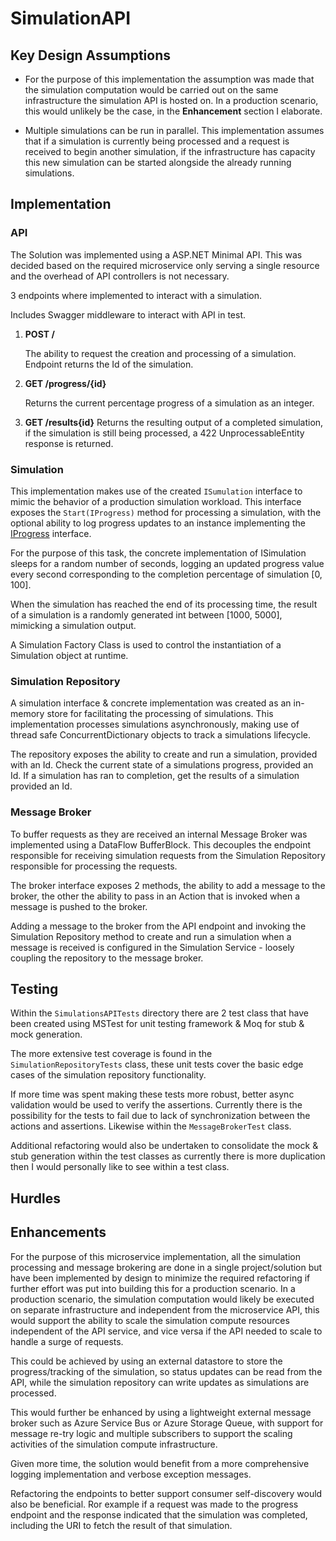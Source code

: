 # SimulationAPI

## Key Design Assumptions

- For the purpose of this implementation the assumption was made that the simulation computation would be carried out on the same infrastructure the simulation API is hosted on. In a production scenario, this would unlikely be the case, in the **Enhancement** section I elaborate.

- Multiple simulations can be run in parallel. This implementation assumes that if a simulation is currently being processed and a request is received to begin another simulation, if the infrastructure has capacity this new simulation can be started alongside the already running simulations.

## Implementation

### API

The Solution was implemented using a ASP.NET Minimal API. This was decided based on the required microservice only serving a single resource and the overhead of API controllers is not necessary.

3 endpoints where implemented to interact with a simulation.

Includes Swagger middleware to interact with API in test.

1. **POST /**

   The ability to request the creation and processing of a simulation. Endpoint returns the Id of the simulation.

2. **GET /progress/{id}**

   Returns the current percentage progress of a simulation as an integer.

3. **GET /results{id}**
   Returns the resulting output of a completed simulation, if the simulation is still being processed, a 422 UnprocessableEntity response is returned.

### Simulation

This implementation makes use of the created `ISumulation` interface to mimic the behavior of a production simulation workload. This interface exposes the `Start(IProgress)` method for processing a simulation, with the optional ability to log progress updates to an instance implementing the [IProgress](https://learn.microsoft.com/en-us/dotnet/api/system.iprogress-1?view=net-8.0) interface.

For the purpose of this task, the concrete implementation of ISimulation sleeps for a random number of seconds, logging an updated progress value every second corresponding to the completion percentage of simulation [0, 100].

When the simulation has reached the end of its processing time, the result of a simulation is a randomly generated int between [1000, 5000], mimicking a simulation output.

A Simulation Factory Class is used to control the instantiation of a Simulation object at runtime.

### Simulation Repository

A simulation interface & concrete implementation was created as an in-memory store for facilitating the processing of simulations. This implementation processes simulations asynchronously, making use of thread safe ConcurrentDictionary objects to track a simulations lifecycle.

The repository exposes the ability to create and run a simulation, provided with an Id. Check the current state of a simulations progress, provided an Id. If a simulation has ran to completion, get the results of a simulation provided an Id.

### Message Broker

To buffer requests as they are received an internal Message Broker was implemented using a DataFlow BufferBlock. This decouples the endpoint responsible for receiving simulation requests from the Simulation Repository responsible for processing the requests.

The broker interface exposes 2 methods, the ability to add a message to the broker, the other the ability to pass in an Action that is invoked when a message is pushed to the broker.

Adding a message to the broker from the API endpoint and
invoking the Simulation Repository method to create and run a simulation when a message is received is configured in the Simulation Service - loosely coupling the repository to the message broker.

## Testing

Within the `SimulationsAPITests` directory there are 2 test class that have been created using MSTest for unit testing framework & Moq for stub & mock generation.

The more extensive test coverage is found in the `SimulationRepositoryTests` class, these unit tests cover the basic edge cases of the simulation repository functionality.

If more time was spent making these tests more robust, better async validation would be used to verify the assertions. Currently there is the possibility for the tests to fail due to lack of synchronization between the actions and assertions. Likewise within the `MessageBrokerTest` class.

Additional refactoring would also be undertaken to consolidate the mock & stub generation within the test classes as currently there is more duplication then I would personally like to see within a test class.

## Hurdles

## Enhancements

For the purpose of this microservice implementation, all the simulation processing and message brokering are done in a single project/solution but have been implemented by design to minimize the required refactoring if further effort was put into building this for a production scenario. In a production scenario, the simulation computation would likely be executed on separate infrastructure and independent from the microservice API, this would support the ability to scale the simulation compute resources independent of the API service, and vice versa if the API needed to scale to handle a surge of requests.

This could be achieved by using an external datastore to store the progress/tracking of the simulation, so status updates can be read from the API, while the simulation repository can write updates as simulations are processed.

This would further be enhanced by using a lightweight external message broker such as Azure Service Bus or Azure Storage Queue, with support for message re-try logic and multiple subscribers to support the scaling activities of the simulation compute infrastructure.

Given more time, the solution would benefit from a more comprehensive logging implementation and verbose exception messages.

Refactoring the endpoints to better support consumer self-discovery would also be beneficial. Ror example if a request was made to the progress endpoint and the response indicated that the simulation was completed, including the URI to fetch the result of that simulation.
